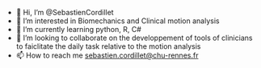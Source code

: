- 👋 Hi, I’m @SebastienCordillet
- 👀 I’m interested in Biomechanics and Clinical motion analysis
- 🌱 I’m currently learning python, R, C#
- 💞️ I’m looking to collaborate on the developpement of tools of clinicians to faiclitate the daily task relative to the motion analysis
- 📫 How to reach me  sebastien.cordillet@chu-rennes.fr

<!---
SebastienCordillet/SebastienCordillet is a ✨ special ✨ repository because its `README.md` (this file) appears on your GitHub profile.
You can click the Preview link to take a look at your changes.
--->
